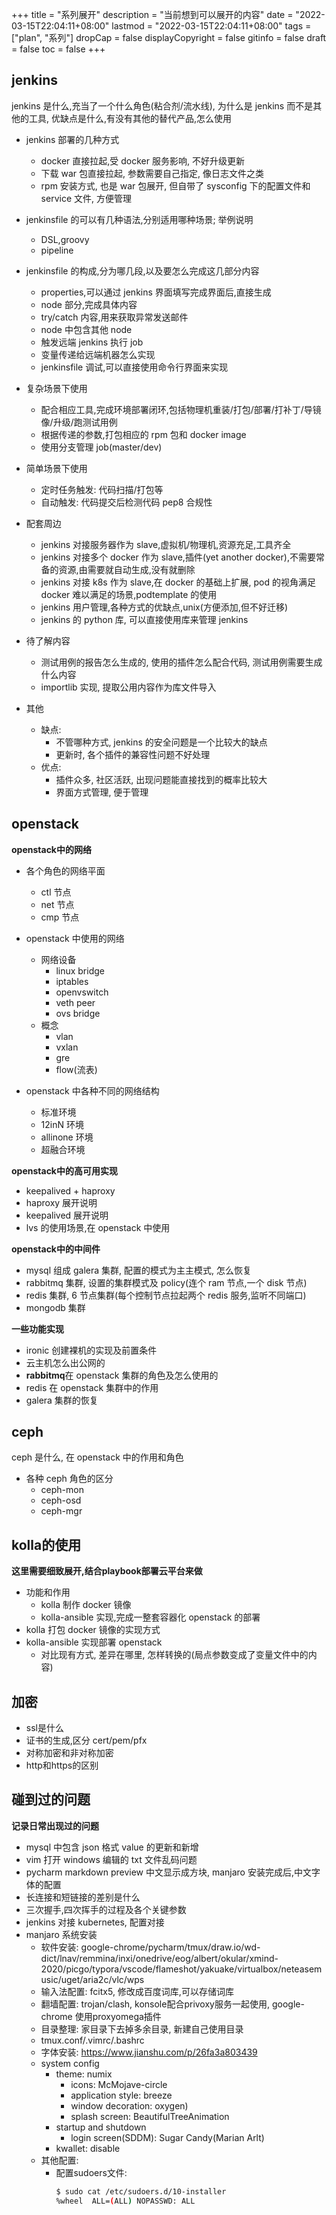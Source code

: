 +++
title = "系列展开"
description = "当前想到可以展开的内容"
date = "2022-03-15T22:04:11+08:00"
lastmod = "2022-03-15T22:04:11+08:00"
tags = ["plan", "系列"]
dropCap = false
displayCopyright = false
gitinfo = false
draft = false
toc = false
+++

## jenkins
jenkins 是什么,充当了一个什么角色(粘合剂/流水线), 为什么是 jenkins 而不是其他的工具, 优缺点是什么,有没有其他的替代产品,怎么使用

- jenkins 部署的几种方式
  - docker 直接拉起,受 docker 服务影响, 不好升级更新
  - 下载 war 包直接拉起, 参数需要自己指定, 像日志文件之类
  - rpm 安装方式, 也是 war 包展开, 但自带了 sysconfig 下的配置文件和 service 文件, 方便管理
  
- jenkinsfile 的可以有几种语法,分别适用哪种场景; 举例说明
  - DSL,groovy
  - pipeline
  
- jenkinsfile 的构成,分为哪几段,以及要怎么完成这几部分内容
  - properties,可以通过 jenkins 界面填写完成界面后,直接生成
  - node 部分,完成具体内容
  - try/catch 内容,用来获取异常发送邮件
  - node 中包含其他 node
  - 触发远端 jenkins 执行 job 
  - 变量传递给远端机器怎么实现
  - jenkinsfile 调试,可以直接使用命令行界面来实现
  
- 复杂场景下使用
  - 配合相应工具,完成环境部署闭环,包括物理机重装/打包/部署/打补丁/导镜像/升级/跑测试用例
  - 根据传递的参数,打包相应的 rpm 包和 docker image
  - 使用分支管理 job(master/dev)
  
- 简单场景下使用
  - 定时任务触发: 代码扫描/打包等
  - 自动触发: 代码提交后检测代码 pep8 合规性
  
- 配套周边
  - jenkins 对接服务器作为 slave,虚拟机/物理机,资源充足,工具齐全
  - jenkins 对接多个 docker 作为 slave,插件(yet another docker),不需要常备的资源,由需要就自动生成,没有就删除
  - jenkins 对接 k8s 作为 slave,在 docker 的基础上扩展, pod 的视角满足 docker 难以满足的场景,podtemplate 的使用
  - jenkins 用户管理,各种方式的优缺点,unix(方便添加,但不好迁移)
  - jenkins 的 python 库, 可以直接使用库来管理 jenkins
  
- 待了解内容
  - 测试用例的报告怎么生成的, 使用的插件怎么配合代码, 测试用例需要生成什么内容
  - importlib 实现, 提取公用内容作为库文件导入
  
- 其他
  - 缺点:
    - 不管哪种方式, jenkins 的安全问题是一个比较大的缺点
    - 更新时, 各个插件的兼容性问题不好处理
  - 优点:
    - 插件众多, 社区活跃, 出现问题能直接找到的概率比较大
    - 界面方式管理, 便于管理
  
## openstack
**openstack中的网络**
- 各个角色的网络平面
  - ctl 节点
  - net 节点
  - cmp 节点

- openstack 中使用的网络
  - 网络设备
    - linux bridge
    - iptables
    - openvswitch
    - veth peer
    - ovs bridge
  - 概念
    - vlan
    - vxlan
    - gre
    - flow(流表)
  
- openstack 中各种不同的网络结构
  - 标准环境
  - 12inN 环境
  - allinone 环境
  - 超融合环境
  
**openstack中的高可用实现**
  - keepalived + haproxy
  - haproxy 展开说明
  - keepalived 展开说明
  - lvs 的使用场景,在 openstack 中使用
  
**openstack中的中间件**
  - mysql 组成 galera 集群, 配置的模式为主主模式, 怎么恢复
  - rabbitmq 集群, 设置的集群模式及 policy(连个 ram 节点,一个 disk 节点)
  - redis 集群, 6 节点集群(每个控制节点拉起两个 redis 服务,监听不同端口)
  - mongodb 集群

**一些功能实现**
  - ironic 创建裸机的实现及前置条件
  - 云主机怎么出公网的
  - **rabbitmq**在 openstack 集群的角色及怎么使用的
  - redis 在 openstack 集群中的作用
  - galera 集群的恢复
  
## ceph
ceph 是什么, 在 openstack 中的作用和角色
- 各种 ceph 角色的区分
  - ceph-mon
  - ceph-osd
  - ceph-mgr
  
## kolla的使用
**这里需要细致展开,结合playbook部署云平台来做**
- 功能和作用
  - kolla 制作 docker 镜像
  - kolla-ansible 实现,完成一整套容器化 openstack 的部署
- kolla 打包 docker 镜像的实现方式
- kolla-ansible 实现部署 openstack
  - 对比现有方式, 差异在哪里, 怎样转换的(局点参数变成了变量文件中的内容)
  
## 加密
- ssl是什么
- 证书的生成,区分 cert/pem/pfx
- 对称加密和非对称加密
- http和https的区别

## 碰到过的问题
**记录日常出现过的问题**
- mysql 中包含 json 格式 value 的更新和新增
- vim 打开 windows 编辑的 txt 文件乱码问题
- pycharm markdown preview 中文显示成方块, manjaro 安装完成后,中文字体的配置
- 长连接和短链接的差别是什么
- 三次握手,四次挥手的过程及各个关键参数
- jenkins 对接 kubernetes, 配置对接
- manjaro 系统安装
  - 软件安装: google-chrome/pycharm/tmux/draw.io/wd-dict/lnav/remmina/inxi/onedrive/eog/albert/okular/xmind-2020/picgo/typora/vscode/flameshot/yakuake/virtualbox/neteasemusic/uget/aria2c/vlc/wps
  - 输入法配置: fcitx5, 修改成百度词库,可以存储词库
  - 翻墙配置: trojan/clash, konsole配合privoxy服务一起使用, google-chrome 使用proxyomega插件
  - 目录整理: 家目录下去掉多余目录, 新建自己使用目录
  - tmux.conf/.vimrc/.bashrc
  - 字体安装: https://www.jianshu.com/p/26fa3a803439
  - system config
    - theme: numix
      - icons: McMojave-circle
      - application style: breeze
      - window decoration: oxygen)
      - splash screen: BeautifulTreeAnimation
    - startup and shutdown
      - login screen(SDDM): Sugar Candy(Marian Arlt)
    - kwallet: disable
  - 其他配置:
    - 配置sudoers文件: 
        ```bash
        $ sudo cat /etc/sudoers.d/10-installer
        %wheel  ALL=(ALL) NOPASSWD: ALL
        ```